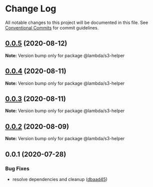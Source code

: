 # Change Log

All notable changes to this project will be documented in this file.
See [Conventional Commits](https://conventionalcommits.org) for commit guidelines.

## [0.0.5](https://git-codecommit.us-west-2.amazonaws.com/v1/repos/Deathstar/compare/@lambda/s3-helper@0.0.4...@lambda/s3-helper@0.0.5) (2020-08-12)

**Note:** Version bump only for package @lambda/s3-helper





## [0.0.4](https://git-codecommit.us-west-2.amazonaws.com/v1/repos/Deathstar/compare/@lambda/s3-helper@0.0.3...@lambda/s3-helper@0.0.4) (2020-08-11)

**Note:** Version bump only for package @lambda/s3-helper





## [0.0.3](https://git-codecommit.us-west-2.amazonaws.com/v1/repos/Deathstar/compare/@lambda/s3-helper@0.0.2...@lambda/s3-helper@0.0.3) (2020-08-11)

**Note:** Version bump only for package @lambda/s3-helper





## [0.0.2](https://git-codecommit.us-west-2.amazonaws.com/v1/repos/Deathstar/compare/@lambda/s3-helper@0.0.1...@lambda/s3-helper@0.0.2) (2020-08-09)

**Note:** Version bump only for package @lambda/s3-helper





## 0.0.1 (2020-07-28)


### Bug Fixes

* resolve dependencies and cleanup ([dbaad45](https://git-codecommit.us-west-2.amazonaws.com/v1/repos/Deathstar/commits/dbaad4561a93bfaf50b7246fd5a048912059df4f))
